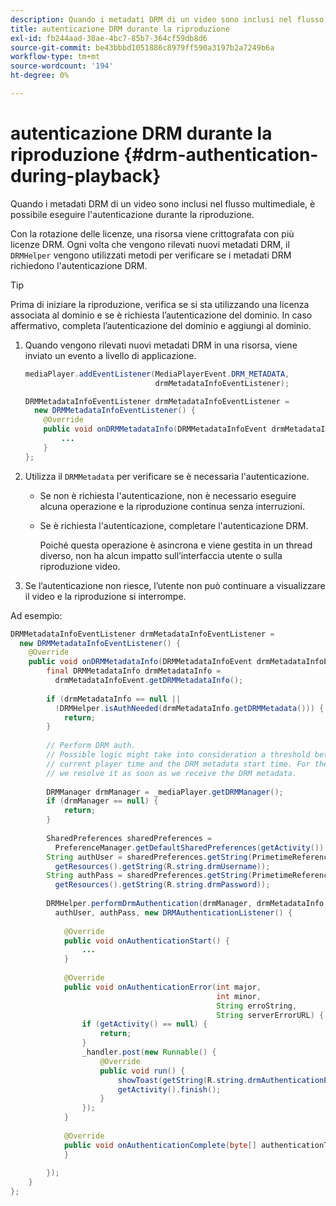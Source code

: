 ```yaml
---
description: Quando i metadati DRM di un video sono inclusi nel flusso multimediale, è possibile eseguire l'autenticazione durante la riproduzione.
title: autenticazione DRM durante la riproduzione
exl-id: fb244aad-38ae-4bc7-85b7-364cf59db8d6
source-git-commit: be43bbbd1051886c8979ff590a3197b2a7249b6a
workflow-type: tm+mt
source-wordcount: '194'
ht-degree: 0%

---
```


# autenticazione DRM durante la riproduzione {#drm-authentication-during-playback}

Quando i metadati DRM di un video sono inclusi nel flusso multimediale, è possibile eseguire l&#39;autenticazione durante la riproduzione.

Con la rotazione delle licenze, una risorsa viene crittografata con più licenze DRM. Ogni volta che vengono rilevati nuovi metadati DRM, il `DRMHelper` vengono utilizzati metodi per verificare se i metadati DRM richiedono l&#39;autenticazione DRM.

>[!TIP]
>
>Prima di iniziare la riproduzione, verifica se si sta utilizzando una licenza associata al dominio e se è richiesta l’autenticazione del dominio. In caso affermativo, completa l’autenticazione del dominio e aggiungi al dominio.

1. Quando vengono rilevati nuovi metadati DRM in una risorsa, viene inviato un evento a livello di applicazione.

   ```java
   mediaPlayer.addEventListener(MediaPlayerEvent.DRM_METADATA,  
                                drmMetadataInfoEventListener); 
   
   DRMMetadataInfoEventListener drmMetadataInfoEventListener =  
     new DRMMetadataInfoEventListener() { 
       @Override 
       public void onDRMMetadataInfo(DRMMetadataInfoEvent drmMetadataInfoEvent) { 
           ... 
       } 
   };
   ```

1. Utilizza il `DRMMetadata` per verificare se è necessaria l&#39;autenticazione.

   * Se non è richiesta l&#39;autenticazione, non è necessario eseguire alcuna operazione e la riproduzione continua senza interruzioni.
   * Se è richiesta l&#39;autenticazione, completare l&#39;autenticazione DRM.

      Poiché questa operazione è asincrona e viene gestita in un thread diverso, non ha alcun impatto sull’interfaccia utente o sulla riproduzione video.

1. Se l’autenticazione non riesce, l’utente non può continuare a visualizzare il video e la riproduzione si interrompe.

<!--<a id="example_939B95F831A245869F9248E2767F260C"></a>-->

Ad esempio:

```java
DRMMetadataInfoEventListener drmMetadataInfoEventListener =  
  new DRMMetadataInfoEventListener() { 
    @Override 
    public void onDRMMetadataInfo(DRMMetadataInfoEvent drmMetadataInfoEvent) { 
        final DRMMetadataInfo drmMetadataInfo =  
          drmMetadataInfoEvent.getDRMMetadataInfo(); 
 
        if (drmMetadataInfo == null ||  
          !DRMHelper.isAuthNeeded(drmMetadataInfo.getDRMMetadata())) { 
            return; 
        } 
 
        // Perform DRM auth. 
        // Possible logic might take into consideration a threshold between the  
        // current player time and the DRM metadata start time. For the time being,  
        // we resolve it as soon as we receive the DRM metadata. 
 
        DRMManager drmManager = _mediaPlayer.getDRMManager(); 
        if (drmManager == null) { 
            return; 
        } 
 
        SharedPreferences sharedPreferences =  
          PreferenceManager.getDefaultSharedPreferences(getActivity()); 
        String authUser = sharedPreferences.getString(PrimetimeReference.SETTINGS_DRM_USERNAME,  
          getResources().getString(R.string.drmUsername)); 
        String authPass = sharedPreferences.getString(PrimetimeReference.SETTINGS_DRM_PASSWORD,  
          getResources().getString(R.string.drmPassword)); 
 
        DRMHelper.performDrmAuthentication(drmManager, drmMetadataInfo.getDRMMetadata(),  
          authUser, authPass, new DRMAuthenticationListener() { 
 
            @Override 
            public void onAuthenticationStart() { 
                ... 
            } 
 
            @Override 
            public void onAuthenticationError(int major,  
                                              int minor,  
                                              String erroString,  
                                              String serverErrorURL) { 
                if (getActivity() == null) { 
                    return; 
                } 
                _handler.post(new Runnable() { 
                    @Override 
                    public void run() { 
                        showToast(getString(R.string.drmAuthenticationError)); 
                        getActivity().finish(); 
                    } 
                }); 
            } 
 
            @Override 
            public void onAuthenticationComplete(byte[] authenticationToken) { 
            } 
 
        }); 
    } 
}; 
```
